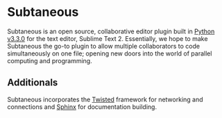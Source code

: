 # Subtaneous 

Subtaneous is an open source, collaborative editor plugin built in [Python v3.3.0](http://www.python.org/) for the text editor, Sublime Text 2. Essentially, we hope to make Subtaneous the go-to plugin to allow multiple collaborators to code simultaneously on one file; opening new doors into the world of parallel computing and programming. 

## Additionals
Subtaneous incorporates the [Twisted](http://twistedmatrix.com/trac/) framework for networking and connections and [Sphinx](http://sphinx-doc.org/index.html) for documentation building.
